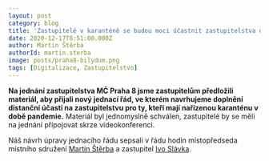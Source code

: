 ```yaml
---
layout: post
category: blog
title: 'Zastupitelé v karanténě se budou moci účastnit zastupitelstva on-line'
date: 2020-12-17T8:51:00.000Z
author: Martin Štěrba
authorId: martin.sterba
image: posts/praha8-bilydum.png
tags: [Digitalizace, Zastupitelstvo]
---
```


**Na jednání zastupitelstva MČ Praha 8 jsme zastupitelům předložili materiál, aby přijali nový jednací řád, ve kterém navrhujeme doplnění distanční účasti na zastupitelstvu pro ty, kteří mají nařízenou karanténu v době pandemie.** Materiál byl jednomyslně schválen, zastupitelé by se měli na jednání připojovat skrze videokonferenci. 

Náš návrh úpravy jednacího řádu sepsali v řádu hodin místopředseda místního sdružení [Martin Štěrba](https://praha8.pirati.cz/lide/martin-sterba/) a zastupitel [Ivo Slávka](https://praha8.pirati.cz/lide/ivo-slavka/). 
